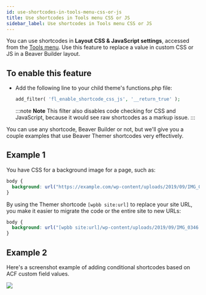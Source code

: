 ```yaml
---
id: use-shortcodes-in-tools-menu-css-or-js
title: Use shortcodes in Tools menu CSS or JS
sidebar_label: Use shortcodes in Tools menu CSS or JS
---
```


You can use shortcodes in **Layout CSS & JavaScript settings**, accessed from
the [Tools menu](/beaver-builder/getting-started/tools-menu). Use this
feature to replace a value in custom CSS or JS in a Beaver Builder layout.

## To enable this feature

* Add the following line to your child theme's functions.php file:

  ```php
  add_filter( 'fl_enable_shortcode_css_js', '__return_true' );
  ```

  :::note **Note**
  This filter also disables code checking for CSS and JavaScript,
  because it would see raw shortcodes as a markup issue.
  :::

You can use any shortcode, Beaver Builder or not, but we'll give you a couple
examples that use Beaver Themer shortcodes very effectively.

## Example 1

You have CSS for a background image for a page, such as:

```css
body {
  background: url("https://example.com/wp-content/uploads/2019/09/IMG_0346.jpg");
}
```

By using the Themer shortcode `[wpbb site:url]` to replace your site URL, you
make it easier to migrate the code or the entire site to new URLs:

```css
body {
  background: url("[wpbb site:url]/wp-content/uploads/2019/09/IMG_0346.jpg");
}
```

## Example 2

Here's a screenshot example of adding conditional shortcodes based on ACF
custom field values.

![](/img/the-basics-shortcodes-tools-menu.jpg)
